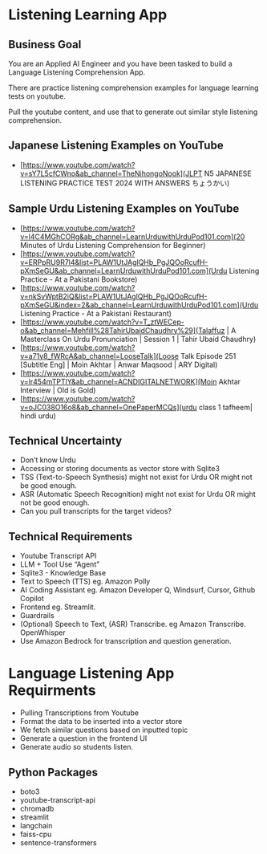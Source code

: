 # Listening Learning App

## Business Goal

You are an Applied AI Engineer and you have been tasked to build a Language Listening Comprehension App. 

There are practice listening comprehension examples for language learning tests on youtube.

Pull the youtube content, and use that to generate out similar style listening comprehension.

## Japanese Listening Examples on YouTube

- [https://www.youtube.com/watch?v=sY7L5cfCWno&ab_channel=TheNihongoNook](JLPT N5 JAPANESE LISTENING PRACTICE TEST 2024 WITH ANSWERS ちょうかい)

## Sample Urdu Listening Examples on YouTube

- [https://www.youtube.com/watch?v=l4C4MGhCORg&ab_channel=LearnUrduwithUrduPod101.com](20 Minutes of Urdu Listening Comprehension for Beginner)
- [https://www.youtube.com/watch?v=ERPpRU9R7l4&list=PLAW1UtJAglQHb_PgJQOoRcufH-pXmSeGU&ab_channel=LearnUrduwithUrduPod101.com](Urdu Listening Practice - At a Pakistani Bookstore)
- [https://www.youtube.com/watch?v=nkSvWptB2iQ&list=PLAW1UtJAglQHb_PgJQOoRcufH-pXmSeGU&index=2&ab_channel=LearnUrduwithUrduPod101.com](Urdu Listening Practice - At a Pakistani Restaurant)
- [https://www.youtube.com/watch?v=T_ztWECep-o&ab_channel=Mehfill%28TahirUbaidChaudhry%29](Talaffuz | A Masterclass On Urdu Pronunciation | Session 1 | Tahir Ubaid Chaudhry)
- [https://www.youtube.com/watch?v=a71y8_fWRcA&ab_channel=LooseTalk](Loose Talk Episode 251 [Subtitle Eng] | Moin Akhtar | Anwar Maqsood | ARY Digital)
- [https://www.youtube.com/watch?v=lr454mTPTlY&ab_channel=ACNDIGITALNETWORK](Moin Akhtar Interview | Old is Gold)
- [https://www.youtube.com/watch?v=oJC038O16o8&ab_channel=OnePaperMCQs](urdu class 1 tafheem| hindi urdu)


## Technical Uncertainty

- Don’t know Urdu
- Accessing or storing documents as vector store with Sqlite3
- TSS (Text-to-Speech Synthesis) might not exist for Urdu OR might not be good enough.
- ASR (Automatic Speech Recognition) might not exist for Urdu OR might not be good enough.
- Can you pull transcripts for the target videos?

## Technical Requirements
- Youtube Transcript API
- LLM + Tool Use “Agent”
- Sqlite3 - Knowledge Base 
- Text to Speech (TTS) eg. Amazon Polly
- AI Coding Assistant eg. Amazon Developer Q, Windsurf, Cursor, Github Copilot
- Frontend eg. Streamlit.
- Guardrails
- (Optional) Speech to Text, (ASR) Transcribe. eg Amazon Transcribe. OpenWhisper
- Use Amazon Bedrock for transcription and question generation.


# Language Listening App Requirments

- Pulling Transcriptions from Youtube
- Format the data to be inserted into a vector store
- We fetch similar questions based on inputted topic
- Generate a question in the frontend UI
- Generate audio so students listen.

## Python Packages

- boto3
- youtube-transcript-api
- chromadb
- streamlit
- langchain
- faiss-cpu
- sentence-transformers